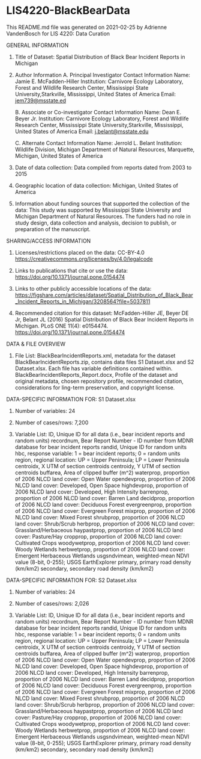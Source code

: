 # LIS4220-BlackBearData
This README.md file was generated on 2021-02-25 by Adrienne VandenBosch for LIS 4220: Data Curation



GENERAL INFORMATION

1. Title of Dataset: Spatial Distribution of Black Bear Incident Reports in Michigan

2. Author Information
	A. Principal Investigator Contact Information
		Name: Jamie E. McFadden-Hiller
		Institution: Carnivore Ecology Laboratory, Forest and Wildlife Research Center, Mississippi State University,Starkville, Mississippi, United States of America
		Email: jem739@msstate.ed

	B. Associate or Co-investigator Contact Information
		Name: Dean E. Beyer Jr.
		Institution: Carnivore Ecology Laboratory, Forest and Wildlife Research Center, Mississippi State University,Starkville, Mississippi, United States of America
		Email: j.belant@msstate.edu

	C. Alternate Contact Information
		Name: Jerrold L. Belant
		Institution: Wildlife Division, Michigan Department of Natural Resources, Marquette, Michigan, United States of America

3. Date of data collection: Data compiled from reports dated from 2003 to 2015

4. Geographic location of data collection: Michigan, United States of America

5. Information about funding sources that supported the collection of the data: This study was supported by Mississippi State University and Michigan Department of Natural Resources. The funders had no role in study design, data collection and analysis, decision to publish, or preparation of the manuscript.



SHARING/ACCESS INFORMATION

1. Licenses/restrictions placed on the data: CC-BY-4.0 https://creativecommons.org/licenses/by/4.0/legalcode

2. Links to publications that cite or use the data: https://doi.org/10.1371/journal.pone.0154474

3. Links to other publicly accessible locations of the data: https://figshare.com/articles/dataset/Spatial_Distribution_of_Black_Bear_Incident_Reports_in_Michigan/3208564?file=5037811 

4. Recommended citation for this dataset: McFadden-Hiller JE, Beyer DE Jr, Belant JL (2016) Spatial Distribution of Black Bear Incident Reports in Michigan. PLoS ONE 11(4): e0154474. https://doi.org/10.1371/journal.pone.0154474



DATA & FILE OVERVIEW

1. File List: 
BlackBearIncidentReports.xml, 	metadata for the dataset
BlackBearIncidentReports.zip, 	contains data files S1 Dataset.xlsx and S2 Dataset.xlsx. Each file has variable definitions contained within.
BlackBearIncidentReports_Report.docx, 	Profile of the dataset and original metadata, chosen repository profile, recommended citation, considerations for ling-term preservation, and copyright license.



DATA-SPECIFIC INFORMATION FOR: S1 Dataset.xlsx

1. Number of variables: 24

2. Number of cases/rows: 7,200

3. Variable List: 
ID,		Unique ID for all data (i.e., bear incident reports and random units)
recordnum,	Bear Report Number - ID number from MDNR database for bear incident reports
randid,		Unique ID for random units
hbc,		response variable: 1 = bear incident reports; 0 = random units
region,		regional location: UP = Upper Peninsula; LP = Lower Peninsula
centroidx,	X UTM of section centroids
centroidy,	Y UTM of section centroids
buffarea,	Area of clipped buffer (m^2)
waterprop,	proportion of 2006 NLCD land cover: Open Water
opendevprop,	proportion of 2006 NLCD land cover: Developed, Open Space
highdevprop,	proportion of 2006 NLCD land cover: Developed, High Intensity
barrenprop,	proportion of 2006 NLCD land cover: Barren Land
decidprop,	proportion of 2006 NLCD land cover: Deciduous Forest
evergreenprop,	proportion of 2006 NLCD land cover: Evergreen Forest
mixprop,	proportion of 2006 NLCD land cover: Mixed Forest
shrubprop,	proportion of 2006 NLCD land cover: Shrub/Scrub
herbprop,	proportion of 2006 NLCD land cover: Grassland/Herbaceous
haypastprop,	proportion of 2006 NLCD land cover: Pasture/Hay
cropprop,	proportion of 2006 NLCD land cover: Cultivated Crops
woodywetprop,	proportion of 2006 NLCD land cover: Woody Wetlands
herbwetprop,	proportion of 2006 NLCD land cover: Emergent Herbaceous Wetlands
usgsndvimean,	weighted-mean NDVI value (8-bit, 0-255); USGS EarthExplorer
primary,	primary road density (km/km2)
secondary,	secondary road density (km/km2)



DATA-SPECIFIC INFORMATION FOR: S2 Dataset.xlsx

1. Number of variables: 24

2. Number of cases/rows: 2,026

3. Variable List: 
ID,		Unique ID for all data (i.e., bear incident reports and random units)
recordnum,	Bear Report Number - ID number from MDNR database for bear incident reports
randid,		Unique ID for random units
hbc,		response variable: 1 = bear incident reports; 0 = random units
region,		regional location: UP = Upper Peninsula; LP = Lower Peninsula
centroidx,	X UTM of section centroids
centroidy,	Y UTM of section centroids
buffarea,	Area of clipped buffer (m^2)
waterprop,	proportion of 2006 NLCD land cover: Open Water
opendevprop,	proportion of 2006 NLCD land cover: Developed, Open Space
highdevprop,	proportion of 2006 NLCD land cover: Developed, High Intensity
barrenprop,	proportion of 2006 NLCD land cover: Barren Land
decidprop,	proportion of 2006 NLCD land cover: Deciduous Forest
evergreenprop,	proportion of 2006 NLCD land cover: Evergreen Forest
mixprop,	proportion of 2006 NLCD land cover: Mixed Forest
shrubprop,	proportion of 2006 NLCD land cover: Shrub/Scrub
herbprop,	proportion of 2006 NLCD land cover: Grassland/Herbaceous
haypastprop,	proportion of 2006 NLCD land cover: Pasture/Hay
cropprop,	proportion of 2006 NLCD land cover: Cultivated Crops
woodywetprop,	proportion of 2006 NLCD land cover: Woody Wetlands
herbwetprop,	proportion of 2006 NLCD land cover: Emergent Herbaceous Wetlands
usgsndvimean,	weighted-mean NDVI value (8-bit, 0-255); USGS EarthExplorer
primary,	primary road density (km/km2)
secondary,	secondary road density (km/km2)
